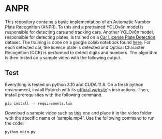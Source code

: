 # ANPR
This repository contains a basic implementation of an Automatic Number Plate Recognition (ANPR). To this end a pretrained YOLOv8n model is responsible for detecting cars and tracking cars. Another YOLOv8n model, responsible for detecting plates, is trained on a [Car License Plate Detection](https://www.kaggle.com/datasets/andrewmvd/car-plate-detection) dataset. The training is done on a google colab notebook found [here](https://colab.research.google.com/drive/1ePpRgxyUov99wMeYI_o_ULTrwaED2iZF?usp=sharing). For each detected car, the licence plate is detected and Optical Character Recognition (OCR) is performed to detect digits and numbers. The algorithm is then tested on a sample video with the following output.


## Test
Everything is tested on python 3.10 and CUDA 11.8.
On a fresh python environment, install Pytorch with its [official website](https://pytorch.org/)'s instructions.
Then, install prerequisites with the following command.

```bash
pip install -r requirements.txx
```

Download a sample video such as [this](https://drive.google.com/file/d/1YmHTElM6rh5uBpvaoUYpYTHK2odJkoM6/view) one and place it in the video folder with the specific name of 'sample.mp4'. 
Use the following command to run the code:

```bash
python main.py
```